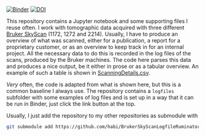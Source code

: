 [![Binder](https://mybinder.org/badge_logo.svg)](https://mybinder.org/v2/gh/habi/BrukerSkyScanLogfileRuminator/HEAD?labpath=LogfileRuminator.ipynb)
[![DOI](https://zenodo.org/badge/622975902.svg)](https://doi.org/10.5281/zenodo.15607943)

This repository contains a Jupyter notebook and some supporting files I reuse often.
I work with tomographic data acquired with three different [Bruker SkyScan](https://www.bruker.com/en/products-and-solutions/preclinical-imaging/micro-ct.html) (1172, 1272 and 2214).
Usually, I have to produce an overview of what was scanned, either for a publication, a report for a proprietary customer, or as an overview to keep track in for an internal project.
All the necessary data to do this is recorded in the log files of the scans, produced by the Bruker machines.
The code here parses this data and produces a nice output, be it either in prose or as a tabular overview.
An example of such a table is shown in [ScanningDetails.csv](ScanningDetails.csv).

*Very* often, the code is adapted from what is shown here, but this is a common baseline I always use.
The repository contains a `logfiles` subfolder with some examples of log files and is set up in a way that it can be run in Binder, just click the link button at the top.

Usually, I just add the repository to my other repositories as submodule with 
````bash
git submodule add https://github.com/habi/BrukerSkyScanLogfileRuminator
````

